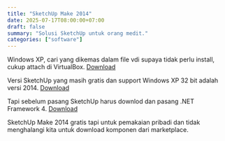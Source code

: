 ```yaml
---
title: "SketchUp Make 2014"
date: 2025-07-17T08:00:00+07:00
draft: false
summary: "Solusi SketchUp untuk orang medit."
categories: ["software"]
---
```


Windows XP, cari yang dikemas dalam file vdi supaya tidak perlu install, cukup attach di VirtualBox. [Download](https://archive.org/details/xp51_20191108)

Versi SketchUp yang masih gratis dan support Windows XP 32 bit adalah versi 2014. [Download](https://web.archive.org/web/20150522031210/http://dl.trimble.com/sketchup/2014/en/SketchUpMake-2014-1-1282-61130-en.exe)

Tapi sebelum pasang SketchUp harus downlod dan pasang .NET Framework 4. [Download](https://www.microsoft.com/en-us/download/details.aspx?id=17718)

SketchUp Make 2014 gratis tapi untuk pemakaian pribadi dan tidak menghalangi kita untuk download komponen dari marketplace.